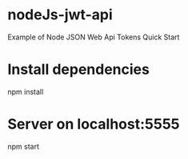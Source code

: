 # nodeJs-jwt-api
Example of Node JSON Web Api Tokens
Quick Start
# Install dependencies
npm install

# Server on localhost:5555
npm start
